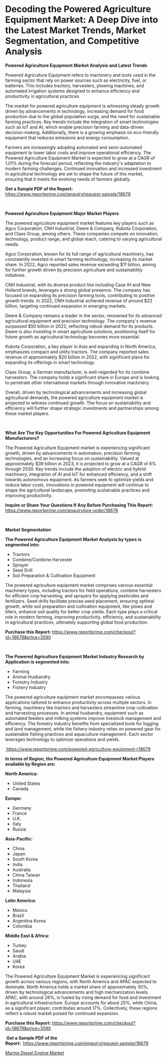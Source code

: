 <p><h1>Decoding the Powered Agriculture Equipment Market: A Deep Dive into the Latest Market Trends, Market Segmentation, and Competitive Analysis</h1></p><p><strong>Powered Agriculture Equipment Market Analysis and Latest Trends</strong></p>
<p><p>Powered Agriculture Equipment refers to machinery and tools used in the farming sector that rely on power sources such as electricity, fuel, or batteries. This includes tractors, harvesters, plowing machines, and automated irrigation systems designed to enhance efficiency and productivity in agricultural practices. </p><p>The market for powered agriculture equipment is witnessing steady growth driven by advancements in technology, increasing demand for food production due to the global population surge, and the need for sustainable farming practices. Key trends include the integration of smart technologies such as IoT and AI, which enable precision farming and data-driven decision-making. Additionally, there is a growing emphasis on eco-friendly equipment that reduces emissions and energy consumption.</p><p>Farmers are increasingly adopting automated and semi-automated equipment to lower labor costs and improve operational efficiency. The Powered Agriculture Equipment Market is expected to grow at a CAGR of 1.01% during the forecast period, reflecting the industry's adaptation to modern farming challenges. Continued innovation and increased investment in agricultural technology are set to shape the future of this market, ensuring that it meets the evolving needs of farmers globally.</p></p>
<p><strong>Get a Sample PDF of the Report:&nbsp;</strong> <a href="https://www.reportprime.com/enquiry/request-sample/18679?utm_campaign=2198&utm_medium=2&utm_source=Github&utm_content=ia&utm_term=19032025&utm_id=powered-agriculture-equipment">https://www.reportprime.com/enquiry/request-sample/18679</a></p>
<p>&nbsp;</p>
<p><strong>Powered Agriculture Equipment Major Market Players</strong></p>
<p><p>The powered agriculture equipment market features key players such as Agco Corporation, CNH Industrial, Deere & Company, Kubota Corporation, and Claas Group, among others. These companies compete on innovation, technology, product range, and global reach, catering to varying agricultural needs.</p><p>Agco Corporation, known for its full range of agricultural machinery, has consistently invested in smart farming technology, increasing its market share. In 2022, Agco reported sales revenue exceeding $11 billion, aiming for further growth driven by precision agriculture and sustainability initiatives.</p><p>CNH Industrial, with its diverse product line including Case IH and New Holland brands, leverages a strong global presence. The company has focused on expanding its precision farming tools, contributing to positive growth trends. In 2022, CNH Industrial achieved revenue of around $22 billion, targeting continued expansion in emerging markets.</p><p>Deere & Company remains a leader in the sector, renowned for its advanced agricultural equipment and precision technology. The company's revenue surpassed $50 billion in 2022, reflecting robust demand for its products. Deere is also investing in smart agriculture solutions, positioning itself for future growth as agricultural technology becomes more essential.</p><p>Kubota Corporation, a key player in Asia and expanding in North America, emphasizes compact and utility tractors. The company reported sales revenue of approximately $20 billion in 2022, with significant plans for expanding its offerings in smart technology.</p><p>Claas Group, a German manufacturer, is well-regarded for its combine harvesters. The company holds a significant share in Europe and is looking to penetrate other international markets through innovative machinery.</p><p>Overall, driven by technological advancements and increasing global agricultural demands, the powered agriculture equipment market is projected to witness continued growth. The focus on sustainability and efficiency will further shape strategic investments and partnerships among these market players.</p></p>
<p>&nbsp;</p>
<p><strong>What Are The Key Opportunities For Powered Agriculture Equipment Manufacturers?</strong></p>
<p><p>The Powered Agriculture Equipment market is experiencing significant growth, driven by advancements in automation, precision farming technologies, and an increasing focus on sustainability. Valued at approximately $39 billion in 2023, it is projected to grow at a CAGR of 6% through 2030. Key trends include the adoption of electric and hybrid machinery, integration of AI and IoT for enhanced efficiency, and a shift towards autonomous equipment. As farmers seek to optimize yields and reduce labor costs, innovations in powered equipment will continue to shape the agricultural landscape, promoting sustainable practices and improving productivity.</p></p>
<p><strong>Inquire or Share Your Questions If Any Before Purchasing This Report:</strong> <a href="https://www.reportprime.com/enquiry/pre-order/18679?utm_campaign=2198&utm_medium=2&utm_source=Github&utm_content=ia&utm_term=19032025&utm_id=powered-agriculture-equipment">https://www.reportprime.com/enquiry/pre-order/18679</a></p>
<p>&nbsp;</p>
<p><strong>Market Segmentation</strong></p>
<p><strong>The Powered Agriculture Equipment Market Analysis by types is segmented into:</strong></p>
<p><ul><li>Tractors</li><li>Combine/Combine Harvester</li><li>Sprayer</li><li>Seed Drill</li><li>Soil Preparation & Cultivation Equipment</li></ul></p>
<p><p>The powered agriculture equipment market comprises various essential machinery types, including tractors for field operations, combine harvesters for efficient crop harvesting, and sprayers for applying pesticides and fertilizers. Seed drills facilitate precise seed placement, ensuring optimal growth, while soil preparation and cultivation equipment, like plows and tillers, enhance soil quality for better crop yields. Each type plays a critical role in modern farming, improving productivity, efficiency, and sustainability in agricultural practices, ultimately supporting global food production.</p></p>
<p><strong>Purchase this Report:&nbsp;</strong><a href="https://www.reportprime.com/checkout?id=18679&price=3590&utm_campaign=2198&utm_medium=2&utm_source=Github&utm_content=ia&utm_term=19032025&utm_id=powered-agriculture-equipment">https://www.reportprime.com/checkout?id=18679&price=3590</a></p>
<p>&nbsp;</p>
<p><strong>The Powered Agriculture Equipment Market Industry Research by Application is segmented into:</strong></p>
<p><ul><li>Farming</li><li>Animal Husbandry</li><li>Forestry Industry</li><li>Fishery Industry</li></ul></p>
<p><p>The powered agriculture equipment market encompasses various applications tailored to enhance productivity across multiple sectors. In farming, machinery like tractors and harvesters streamline crop cultivation and harvesting processes. In animal husbandry, equipment such as automated feeders and milking systems improve livestock management and efficiency. The forestry industry benefits from specialized tools for logging and land management, while the fishery industry relies on powered gear for sustainable fishing practices and aquaculture management. Each sector leverages technology to optimize operations and yields.</p></p>
<p><a href="https://www.reportprime.com/powered-agriculture-equipment-r18679?utm_campaign=2198&utm_medium=2&utm_source=Github&utm_content=ia&utm_term=19032025&utm_id=powered-agriculture-equipment">&nbsp;https://www.reportprime.com/powered-agriculture-equipment-r18679</a></p>
<p><strong>In terms of Region, the Powered Agriculture Equipment Market Players available by Region are:</strong></p>
<p>
    <p> <strong> North America: </strong>
        <ul>
            <li>United States</li>
            <li>Canada</li>
        </ul>
        </p> 
    <p> <strong> Europe: </strong>
        <ul>
            <li>Germany</li>
            <li>France</li>
            <li>U.K.</li>
            <li>Italy</li>
            <li>Russia</li>
        </ul>
        </p> 
    <p> <strong> Asia-Pacific: </strong>
        <ul>
            <li>China</li>
            <li>Japan</li>
            <li>South Korea</li>
            <li>India</li>
            <li>Australia</li>
            <li>China Taiwan</li>
            <li>Indonesia</li>
            <li>Thailand</li>
            <li>Malaysia</li>
        </ul>
        </p> 
    <p> <strong> Latin America: </strong>
        <ul>
            <li>Mexico</li>
            <li>Brazil</li>
            <li>Argentina Korea</li>
            <li>Colombia</li>
        </ul>
        </p> 
    <p> <strong> Middle East & Africa: </strong>
        <ul>
            <li>Turkey</li>
            <li>Saudi</li>
            <li>Arabia</li>
            <li>UAE</li>
            <li>Korea</li>
        </ul>
    </p>
    </p>
<p><p>The Powered Agriculture Equipment Market is experiencing significant growth across various regions, with North America and APAC expected to dominate. North America holds a market share of approximately 30%, driven by technological advancements and high mechanization levels. APAC, with around 28%, is fueled by rising demand for food and investment in agricultural infrastructure. Europe accounts for about 25%, while China, as a significant player, contributes around 17%. Collectively, these regions reflect a robust market poised for continued expansion.</p></p>
<p><strong>Purchase this Report: </strong><a href="https://www.reportprime.com/checkout?id=18679&price=3590&utm_campaign=2198&utm_medium=2&utm_source=Github&utm_content=ia&utm_term=19032025&utm_id=powered-agriculture-equipment">https://www.reportprime.com/checkout?id=18679&price=3590</a></p>
<p>&nbsp;<strong>Get a Sample PDF of the Report:&nbsp;&nbsp;</strong><a href="https://www.reportprime.com/enquiry/request-sample/18679?utm_campaign=2198&utm_medium=2&utm_source=Github&utm_content=ia&utm_term=19032025&utm_id=powered-agriculture-equipment">https://www.reportprime.com/enquiry/request-sample/18679</a></p>
<p><strong></strong></p>
<p><p><a href="https://github.com/syskamazucqa/Market-Research-Report-List-1/blob/main/marine-diesel-engine-market.md?utm_campaign=2198&utm_medium=2&utm_source=Github&utm_content=ia&utm_term=19032025&utm_id=powered-agriculture-equipment">Marine Diesel Engine Market</a></p></p>
